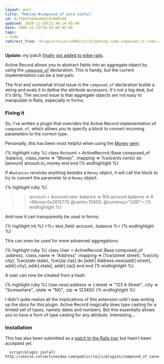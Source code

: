 ```yaml
---
layout: post
title: "Making #composed_of more useful"
id: 4cf5b67edabe9d2c61000548
updated: 2010-11-30T21:44:14-05:00
date: 2006-11-15T19:54:00-05:00
tags:
- code
redirect_from: /blog/archives/2006/11/15/making-code-composed_of-code-more-useful/
---
```


**Update:** my patch [finally got added to edge rails](http://dev.rubyonrails.org/changeset/8003).

Active Record allows you to abstract fields into an aggregate object by using the <a href="http://api.rubyonrails.org/classes/ActiveRecord/Aggregations/ClassMethods.html#M000829"><code>composed\_of</code></a> declaration. This is handy, but the current implementation can be a real pain.

The first and somewhat trivial issue is the `composed_of` declaration builds a string and evals it to define the attribute accessors. It's not a big deal, but it's dirty. The second issue is that aggregate objects are not easy to manipulate in Rails, especially in forms.

### Fixing it

So, I've written a plugin that overrides the Active Record implementation of <code>composed\_of</code>, which allows you to specify a block to convert incoming parameters to the correct type.

Personally, this has been most helpful when using the [Money gem](http://rubyforge.org/projects/money/):

{% highlight ruby %}
class Account < ActiveRecord::Base
  composed_of :balance, :class_name => "Money", :mapping => %w(cents cents) do |amount|
	  amount.to_money
  end
end
{% endhighlight %}

If <code>\#balance=</code> receives anything besides a <code>Money</code> object, it will call the block to try to convert the parameter to a <code>Money</code> object.

{% highlight ruby %}
>> account = Account.new :balance => 100
>> account.balance
=> #&lt;Money:0x2612770 @cents=10000, @currency="USD"&gt;
{% endhighlight %}

And now it can transparently be used in forms:

{% highlight irb %}
  <%= text_field :account, :balance %>
{% endhighlight %}

This can even be used for more advanced aggregations:

{% highlight ruby %}
class User < ActiveRecord::Base
  composed_of :address, :class_name => "Address"
		:mapping => [%w(street street), %w(city city), %w(state state), %w(zip zip)] do |addr|
	Address.new(addr[:street], addr[:city], addr[:state], addr[:zip])
  end
end
{% endhighlight %}

A user can now be created from a hash:

{% highlight ruby %}
  User.new(:address => {:street => "123 A Street", :city => "Somewhere", :state => "NO", :zip => 12345})
{% endhighlight %}

I didn't quite realize all the implications of this extension until I was writing up the docs for this plugin. Active Record magically does type casting for a limited set of types, namely dates and numbers. But this essentially allows you to have a form of type casting for any attribute. Interesting...

### Installation

This has also been submitted as a [patch to the Rails trac](http://dev.rubyonrails.org/ticket/6322) but hasn't been accepted yet.

      script/plugin install http://source.collectiveidea.com/public/rails/plugins/composed_of_conversion
